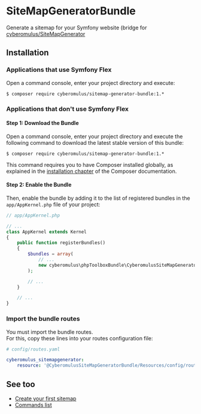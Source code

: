 # SiteMapGeneratorBundle

Generate a sitemap for your Symfony website (bridge for [cyberomulus/SiteMapGenerator](https://github.com/cyberomulus/SiteMapGenerator)

## Installation

### Applications that use Symfony Flex

Open a command console, enter your project directory and execute:

```console
$ composer require cyberomulus/sitemap-generator-bundle:1.*
```

### Applications that don't use Symfony Flex

#### Step 1: Download the Bundle

Open a command console, enter your project directory and execute the
following command to download the latest stable version of this bundle:

```console
$ composer require cyberomulus/sitemap-generator-bundle:1.*
```

This command requires you to have Composer installed globally, as explained
in the [installation chapter](https://getcomposer.org/doc/00-intro.md)
of the Composer documentation.

#### Step 2: Enable the Bundle

Then, enable the bundle by adding it to the list of registered bundles
in the `app/AppKernel.php` file of your project:

```php
// app/AppKernel.php

// ...
class AppKernel extends Kernel
{
    public function registerBundles()
    {
        $bundles = array(
            // ...
            new cyberomulus\phpToolboxBundle\CyberomulusSiteMapGeneratorBundle,
        );

        // ...
    }

    // ...
}
```

### Import the bundle routes

You must import the bundle routes.  
For this, copy these lines into your routes configuration file:

```yaml
# config/routes.yaml

cyberomulus_sitemapgenerator:
    resource: '@CyberomulusSiteMapGeneratorBundle/Resources/config/routes.xml'
```

## See too

* [Create your first sitemap](Resources/doc/01_create_sitemap.md)
* [Commands list](Resources/doc/10_commands.md)